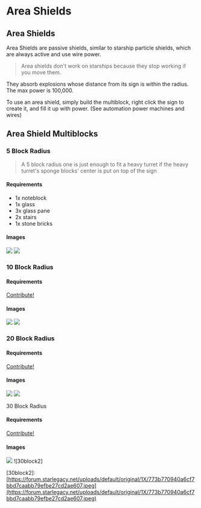# Area Shields

## Area Shields

Area Shields are passive shields, similar to starship particle shields, which are always active and use wire power.

> Area shields don't work on starships because they stop working if you move them.

They absorb explosions whose distance from its sign is within the radius. The max power is 100,000.

To use an area shield, simply build the multiblock, right click the sign to create it, and fill it up with power. \(See automation power machines and wires\)

## Area Shield Multiblocks

### 5 Block Radius

> A 5 block radius one is just enough to fit a heavy turret if the heavy turret's sponge blocks' center is put on top of the sign

#### Requirements

* 1x noteblock
* 1x glass
* 3x glass pane
* 2x stairs
* 1x stone bricks

#### Images

![](https://forum.starlegacy.net/uploads/default/original/1X/21bce726bc7ed2afe8baef3b94daf62ea65dacbe.jpeg) ![](https://forum.starlegacy.net/uploads/default/original/1X/659df0eba8c836a65bbe675eeb0c872e74add04a.jpeg)

### 10 Block Radius

#### Requirements

[Contribute!](https://github.com/StarLegacy/StarLegacy.Wiki/tree/ddb65be95cc90a2e61a234ce014d298311232bcb/wiki/contributing/README.md)

#### Images

![](https://forum.starlegacy.net/uploads/default/original/1X/b8d0e5fee93c5bdfe88d01b9b3d514aa4e8182c1.jpeg) ![](https://forum.starlegacy.net/uploads/default/original/1X/166f078a11beece5972763f8487b4a9d0392fc91.jpeg)

### 20 Block Radius

#### Requirements

[Contribute!](https://github.com/StarLegacy/StarLegacy.Wiki/tree/ddb65be95cc90a2e61a234ce014d298311232bcb/wiki/contributing/README.md)

#### Images

![](https://forum.starlegacy.net/uploads/default/original/1X/2e9e985e062b8bf62e8dcb57d53a7fb106dd48de.jpeg) ![](https://forum.starlegacy.net/uploads/default/original/1X/53a5726796f3c5d85c0e8f7f42b9c14b1afd5bc3.jpeg)

30 Block Radius

#### Requirements

[Contribute!](https://github.com/StarLegacy/StarLegacy.Wiki/tree/ddb65be95cc90a2e61a234ce014d298311232bcb/wiki/contributing/README.md)

#### Images

![](https://forum.starlegacy.net/uploads/default/original/1X/96ee0ef2bd5f29b2329092e5c3d702762c22c1b6.jpeg) !\[30block2\]

\[30block2\]: [https://forum.starlegacy.net/uploads/default/original/1X/773b770940a6cf7bbd7caabb79efbe27cd2ae607.jpeg](https://forum.starlegacy.net/uploads/default/original/1X/773b770940a6cf7bbd7caabb79efbe27cd2ae607.jpeg)

